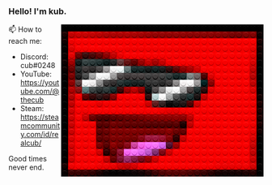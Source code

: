 
### Hello! I'm kub.

<img src="./legofy2.png" width="400" height="300" align="right"/>

📫 How to reach me:
- Discord: cub#0248
- YouTube: https://youtube.com/@thecub
- Steam: https://steamcommunity.com/id/realcub/

Good times never end.
